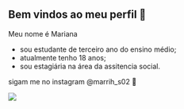 ## Bem vindos ao meu perfil 🐨

Meu nome é Mariana

- sou estudante de terceiro ano do ensino médio;
- atualmente tenho 18 anos; 
- sou estagiária na área da assitencia social.
    
 sigam me no instagram @marrih_s02 💋

![](https://media1.tenor.com/m/Jf9kdJ_5NCMAAAAC/crunchy-cat-monkeycatluna.gif)
